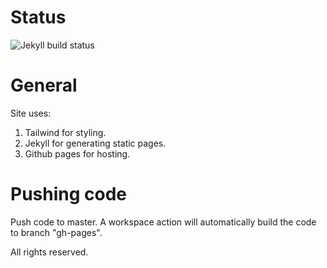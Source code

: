 # Status
![Jekyll build status](https://github.com/Janble2021/Janble2021.github.io/actions/workflows/main.yml/badge.svg)

# General
Site uses:
1. Tailwind for styling.
2. Jekyll for generating static pages.
3. Github pages for hosting.

# Pushing code
Push code to master. A workspace action will automatically build the code to branch "gh-pages".

All rights reserved.
